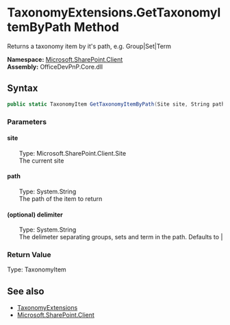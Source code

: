 # TaxonomyExtensions.GetTaxonomyItemByPath Method  
 Returns a taxonomy item by it's path, e.g. Group|Set|Term   

**Namespace:** [Microsoft.SharePoint.Client](Microsoft.SharePoint.Client.md)  
**Assembly:** OfficeDevPnP.Core.dll  
## Syntax
```C#
public static TaxonomyItem GetTaxonomyItemByPath(Site site, String path, String delimiter)
```
### Parameters
#### site  
&emsp;&emsp;Type: Microsoft.SharePoint.Client.Site  
&emsp;&emsp;The current site  

  

#### path  
&emsp;&emsp;Type: System.String  
&emsp;&emsp;The path of the item to return  

  

#### (optional) delimiter  
&emsp;&emsp;Type: System.String  
&emsp;&emsp;The delimeter separating groups, sets and term in the path. Defaults to |  

  

### Return Value
Type: TaxonomyItem  
  


## See also
- [TaxonomyExtensions](Microsoft.SharePoint.Client.TaxonomyExtensions.md) 
- [Microsoft.SharePoint.Client](Microsoft.SharePoint.Client.md) 
